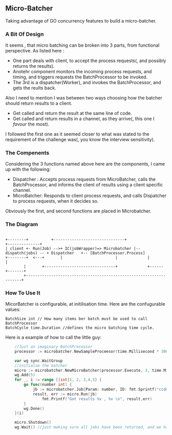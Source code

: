## Micro-Batcher

Taking advantage of GO concurrency features to build a micro-batcher.


### A Bit Of Design

It seems , that micro batching can be broken into 3 parts, from functional perspective. As listed here :

* One part deals with client, to accept the process requests(, and possibly returns the results).
* Anotehr component monitors the incoming process requests, and timing, and triggers  requests the BatchProcessor to be invoked.
* The 3rd is a dispatcher(Worker), and invokes the BatchProcessor, and gets the reults back.

Also I need to mention I was between two ways choosing how the batcher should return results to a client.

* Get called and return the result at the same line of code.
* Get called and return results in a channel, as they arrive(, this one I *favour* the most).

I followed the first one as it seemed closer to what was stated to the requirement of the challenge was(, you know the interview sensitivity). 

### The Compenents
Considering the 3 functions named above here are the components, I came up with the following:

* Dispatcher : Accepts process requests from MicroBatcher, calls the BatchProcessor, and informs the client of results using a client specific channel.
* MicroBatcher: Responds to client process requests, and calls Dispatcher to process requests, when it decides so.

Obviously the first, and second functions are placed in Microbatcher.
### The Diagram

```console				

+--------+	        +-------------------------------+     		      +--------------+
| client +- Run(Job) -->+ IC(jobWrapper)=> Microbatcher |-- dispatch(jobs) -- + Dispatcher   +-- [BatchProcessor.Process]
+--------+  <---+       |	            		|	   	      |              | 
		|       +-------------------------------+		      +------+-------+
		+--------------------------------------------------------------------+	      								
```			      
### How To Use It

MicorBatcher is configurable, at initilisation time. Here are the confugurable values:
```
BatchSize int // How many items ber batch must be used to call BatchProcessor
BatchCycle time.Duration //defines the micro batching time cycle.
```

Here is a example of how to call the little guy:
```Go
  	//Just an imaginary BatchProcessor
	processor := microbatcher.NewSampleProceesor(time.Millisecond * 300)

	var wg sync.WaitGroup
	//initialse the batcher
	micro := microbatcher.NewMicroBatcher(processor.Execute, 3, time.Millisecond*1500)
	wg.Add(5)
	for _, i := range []int{1, 2, 3,4,5} {
		go func(number int) {
			jb := microbatcher.Job{Param: number, ID: fmt.Sprintf("ccddldwsw - %d", number)}
			result, err := micro.Run(jb)
		        fmt.Printf("Got results %v , %v \n", result,err)
		}
		wg.Done()
	}(i)

	micro.Shutdown()
	wg.Wait() //just making sure all jobs have been returned, and we have printed them

```


